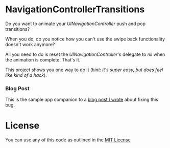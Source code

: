 # NavigationControllerTransitions

Do you want to animate your _UINavigationController_ push and pop transitions?

When you do, do you notice how you can't use the swipe back functionality doesn't work anymore?

All you need to do is reset the _UINavigationController_'s delegate to _nil_ when the animation is complete. That's it.

This project shows you one way to do it (_hint: it's super easy, but does feel like kind of a hack_).

### Blog Post

This is the sample app companion to a [blog post I wrote](http://cjwirth.com/2015/09/23/navigation-controller-transitions/) about fixing this bug.

# License

You can use any of this code as outlined in the [MIT License](./LICENSE.md)
